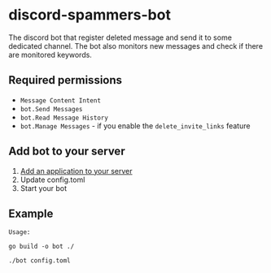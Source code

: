 # discord-spammers-bot

The discord bot that register deleted message and send it to some dedicated channel. The bot also monitors new messages and check if there are monitored keywords.

## Required permissions

- `Message Content Intent`
- `bot.Send Messages`
- `bot.Read Message History`
- `bot.Manage Messages` - if you enable the `delete_invite_links` feature

## Add bot to your server

1. [Add an application to your server](https://discord.com/developers/applications)
2. Update config.toml
3. Start your bot

## Example

```
Usage:

go build -o bot ./

./bot config.toml
```